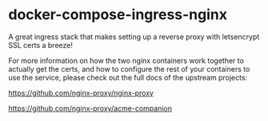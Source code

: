# docker-compose-ingress-nginx

A great ingress stack that makes setting up a reverse proxy with letsencrypt SSL certs a breeze!


For more information on how the two nginx containers work together to actually get the certs, and how to configure the rest of your containers to use the service, please check out the full docs of the upstream projects:

https://github.com/nginx-proxy/nginx-proxy

https://github.com/nginx-proxy/acme-companion
